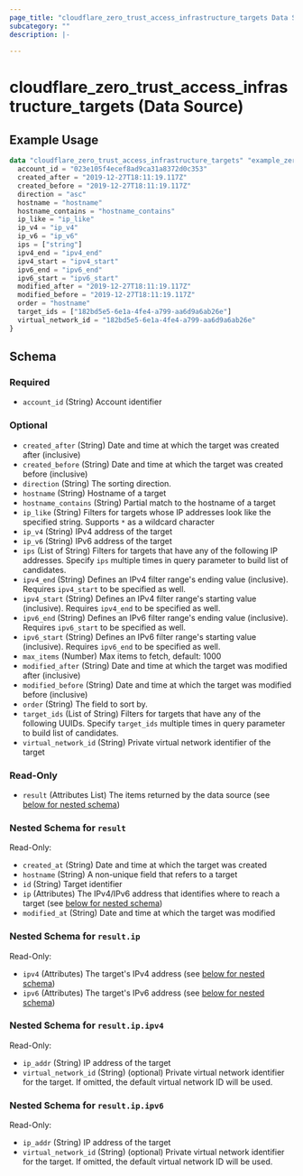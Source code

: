 ```yaml
---
page_title: "cloudflare_zero_trust_access_infrastructure_targets Data Source - Cloudflare"
subcategory: ""
description: |-
  
---
```


# cloudflare_zero_trust_access_infrastructure_targets (Data Source)



## Example Usage

```terraform
data "cloudflare_zero_trust_access_infrastructure_targets" "example_zero_trust_access_infrastructure_targets" {
  account_id = "023e105f4ecef8ad9ca31a8372d0c353"
  created_after = "2019-12-27T18:11:19.117Z"
  created_before = "2019-12-27T18:11:19.117Z"
  direction = "asc"
  hostname = "hostname"
  hostname_contains = "hostname_contains"
  ip_like = "ip_like"
  ip_v4 = "ip_v4"
  ip_v6 = "ip_v6"
  ips = ["string"]
  ipv4_end = "ipv4_end"
  ipv4_start = "ipv4_start"
  ipv6_end = "ipv6_end"
  ipv6_start = "ipv6_start"
  modified_after = "2019-12-27T18:11:19.117Z"
  modified_before = "2019-12-27T18:11:19.117Z"
  order = "hostname"
  target_ids = ["182bd5e5-6e1a-4fe4-a799-aa6d9a6ab26e"]
  virtual_network_id = "182bd5e5-6e1a-4fe4-a799-aa6d9a6ab26e"
}
```

<!-- schema generated by tfplugindocs -->
## Schema

### Required

- `account_id` (String) Account identifier

### Optional

- `created_after` (String) Date and time at which the target was created after (inclusive)
- `created_before` (String) Date and time at which the target was created before (inclusive)
- `direction` (String) The sorting direction.
- `hostname` (String) Hostname of a target
- `hostname_contains` (String) Partial match to the hostname of a target
- `ip_like` (String) Filters for targets whose IP addresses look like the specified string.
Supports `*` as a wildcard character
- `ip_v4` (String) IPv4 address of the target
- `ip_v6` (String) IPv6 address of the target
- `ips` (List of String) Filters for targets that have any of the following IP addresses. Specify
`ips` multiple times in query parameter to build list of candidates.
- `ipv4_end` (String) Defines an IPv4 filter range's ending value (inclusive). Requires
`ipv4_start` to be specified as well.
- `ipv4_start` (String) Defines an IPv4 filter range's starting value (inclusive). Requires
`ipv4_end` to be specified as well.
- `ipv6_end` (String) Defines an IPv6 filter range's ending value (inclusive). Requires
`ipv6_start` to be specified as well.
- `ipv6_start` (String) Defines an IPv6 filter range's starting value (inclusive). Requires
`ipv6_end` to be specified as well.
- `max_items` (Number) Max items to fetch, default: 1000
- `modified_after` (String) Date and time at which the target was modified after (inclusive)
- `modified_before` (String) Date and time at which the target was modified before (inclusive)
- `order` (String) The field to sort by.
- `target_ids` (List of String) Filters for targets that have any of the following UUIDs. Specify
`target_ids` multiple times in query parameter to build list of
candidates.
- `virtual_network_id` (String) Private virtual network identifier of the target

### Read-Only

- `result` (Attributes List) The items returned by the data source (see [below for nested schema](#nestedatt--result))

<a id="nestedatt--result"></a>
### Nested Schema for `result`

Read-Only:

- `created_at` (String) Date and time at which the target was created
- `hostname` (String) A non-unique field that refers to a target
- `id` (String) Target identifier
- `ip` (Attributes) The IPv4/IPv6 address that identifies where to reach a target (see [below for nested schema](#nestedatt--result--ip))
- `modified_at` (String) Date and time at which the target was modified

<a id="nestedatt--result--ip"></a>
### Nested Schema for `result.ip`

Read-Only:

- `ipv4` (Attributes) The target's IPv4 address (see [below for nested schema](#nestedatt--result--ip--ipv4))
- `ipv6` (Attributes) The target's IPv6 address (see [below for nested schema](#nestedatt--result--ip--ipv6))

<a id="nestedatt--result--ip--ipv4"></a>
### Nested Schema for `result.ip.ipv4`

Read-Only:

- `ip_addr` (String) IP address of the target
- `virtual_network_id` (String) (optional) Private virtual network identifier for the target. If omitted, the default virtual network ID will be used.


<a id="nestedatt--result--ip--ipv6"></a>
### Nested Schema for `result.ip.ipv6`

Read-Only:

- `ip_addr` (String) IP address of the target
- `virtual_network_id` (String) (optional) Private virtual network identifier for the target. If omitted, the default virtual network ID will be used.


